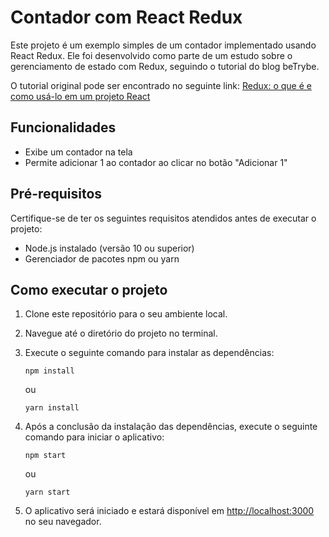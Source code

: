 # Contador com React Redux

Este projeto é um exemplo simples de um contador implementado usando React Redux. Ele foi desenvolvido como parte de um estudo sobre o gerenciamento de estado com Redux, seguindo o tutorial do blog beTrybe.

O tutorial original pode ser encontrado no seguinte link: [Redux: o que é e como usá-lo em um projeto React](https://blog.betrybe.com/react/react-redux/)

## Funcionalidades

- Exibe um contador na tela
- Permite adicionar 1 ao contador ao clicar no botão "Adicionar 1"

## Pré-requisitos

Certifique-se de ter os seguintes requisitos atendidos antes de executar o projeto:

- Node.js instalado (versão 10 ou superior)
- Gerenciador de pacotes npm ou yarn

## Como executar o projeto

1. Clone este repositório para o seu ambiente local.

2. Navegue até o diretório do projeto no terminal.

3. Execute o seguinte comando para instalar as dependências:

   ```shell
   npm install
   ```

   ou

   ```shell
   yarn install
   ```

4. Após a conclusão da instalação das dependências, execute o seguinte comando para iniciar o aplicativo:

   ```shell
   npm start
   ```

   ou

   ```shell
   yarn start
   ```

5. O aplicativo será iniciado e estará disponível em [http://localhost:3000](http://localhost:3000) no seu navegador.

